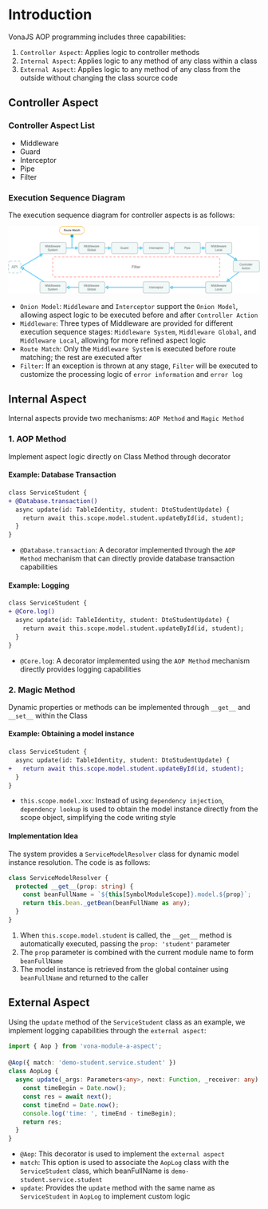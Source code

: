 # Introduction

VonaJS AOP programming includes three capabilities:

1. `Controller Aspect`: Applies logic to controller methods
2. `Internal Aspect`: Applies logic to any method of any class within a class
3. `External Aspect`: Applies logic to any method of any class from the outside without changing the class source code

## Controller Aspect

### Controller Aspect List

* Middleware
* Guard
* Interceptor
* Pipe
* Filter

### Execution Sequence Diagram

The execution sequence diagram for controller aspects is as follows:

![](../../assets/img/aop/aspect-controller.png)

- `Onion Model`: `Middleware` and `Interceptor` support the `Onion Model`, allowing aspect logic to be executed before and after `Controller Action`
- `Middleware`: Three types of Middleware are provided for different execution sequence stages: `Middleware System`, `Middleware Global`, and `Middleware Local`, allowing for more refined aspect logic
- `Route Match`: Only the `Middleware System` is executed before route matching; the rest are executed after
- `Filter`: If an exception is thrown at any stage, `Filter` will be executed to customize the processing logic of `error information` and `error log`

## Internal Aspect

Internal aspects provide two mechanisms: `AOP Method` and `Magic Method`

### 1. AOP Method

Implement aspect logic directly on Class Method through decorator

#### Example: Database Transaction

``` diff
class ServiceStudent {
+ @Database.transaction()
  async update(id: TableIdentity, student: DtoStudentUpdate) {
    return await this.scope.model.student.updateById(id, student);
  }
}
```

- `@Database.transaction`: A decorator implemented through the `AOP Method` mechanism that can directly provide database transaction capabilities

#### Example: Logging

``` diff
class ServiceStudent {
+ @Core.log()
  async update(id: TableIdentity, student: DtoStudentUpdate) {
    return await this.scope.model.student.updateById(id, student);
  }
}
```

- `@Core.log`: A decorator implemented using the `AOP Method` mechanism directly provides logging capabilities

### 2. Magic Method

Dynamic properties or methods can be implemented through `__get__` and `__set__` within the Class

#### Example: Obtaining a model instance

``` diff
class ServiceStudent {
  async update(id: TableIdentity, student: DtoStudentUpdate) {
+   return await this.scope.model.student.updateById(id, student);
  }
}
```

- `this.scope.model.xxx`: Instead of using `dependency injection`, `dependency lookup` is used to obtain the model instance directly from the scope object, simplifying the code writing style

#### Implementation Idea

The system provides a `ServiceModelResolver` class for dynamic model instance resolution. The code is as follows:

``` typescript
class ServiceModelResolver {
  protected __get__(prop: string) {
    const beanFullName = `${this[SymbolModuleScope]}.model.${prop}`;
    return this.bean._getBean(beanFullName as any);
  }
}
```

1. When `this.scope.model.student` is called, the `__get__` method is automatically executed, passing the `prop: 'student'` parameter
2. The `prop` parameter is combined with the current module name to form `beanFullName`
3. The model instance is retrieved from the global container using `beanFullName` and returned to the caller

## External Aspect

Using the `update` method of the `ServiceStudent` class as an example, we implement logging capabilities through the `external aspect`:

``` typescript
import { Aop } from 'vona-module-a-aspect';

@Aop({ match: 'demo-student.service.student' })
class AopLog {
  async update(_args: Parameters<any>, next: Function, _receiver: any) {
    const timeBegin = Date.now();
    const res = await next();
    const timeEnd = Date.now();
    console.log('time: ', timeEnd - timeBegin);
    return res;
  }
}
```

- `@Aop`: This decorator is used to implement the `external aspect`
- `match`: This option is used to associate the `AopLog` class with the `ServiceStudent` class, which beanFullName is `demo-student.service.student`
- `update`: Provides the `update` method with the same name as `ServiceStudent` in `AopLog` to implement custom logic
